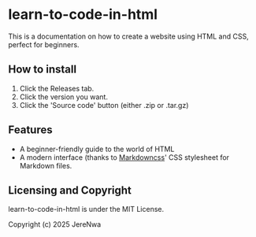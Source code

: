 # learn-to-code-in-html
This is a documentation on how to create a website using HTML and CSS, perfect for beginners.

## How to install
1. Click the Releases tab.
2. Click the version you want.
3. Click the 'Source code' button (either .zip or .tar.gz)

## Features
* A beginner-friendly guide to the world of HTML
* A modern interface (thanks to [Markdowncss](https://github.com/Markdowncss)' CSS stylesheet for Markdown files.

## Licensing and Copyright
learn-to-code-in-html is under the MIT License.

Copyright (c) 2025 JereNwa
